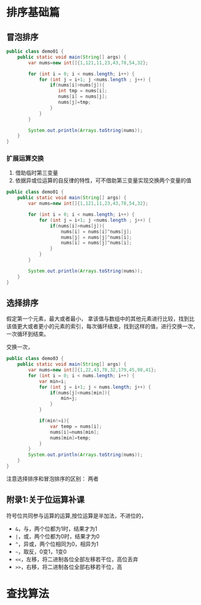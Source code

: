

# 排序基础篇



## 冒泡排序



```java
public class demo01 {
    public static void main(String[] args) {
        var nums=new int[]{1,121,11,23,43,78,54,32};

        for (int i = 0; i < nums.length; i++) {
            for (int j = i+1; j <nums.length ; j++) {
                if(nums[i]>nums[j]){
                   int tmp = nums[i];
                   nums[i] = nums[j];
                   nums[j]=tmp;
                }
            }
        }

        System.out.println(Arrays.toString(nums));
    }
}
```



### 扩展运算交换

1. 借助临时第三变量
2. 依据异或位运算的自反律的特性，可不借助第三变量实现交换两个变量的值
```java
public class demo01 {
    public static void main(String[] args) {
        var nums=new int[]{1,121,11,23,43,78,54,32};

        for (int i = 0; i < nums.length; i++) {
            for (int j = i+1; j <nums.length ; j++) {
                if(nums[i]>nums[j]){
                   	nums[i] = nums[i]^nums[j];
					nums[j] = nums[j]^nums[i];
					nums[i] = nums[j]^nums[i];
                }
            }
        }

        System.out.println(Arrays.toString(nums));
    }
}
```


## 选择排序

假定第一个元素，最大或者最小，
拿该值与数组中的其他元素进行比较，找到比该值更大或者更小的元素的索引，每次循环结束，找到这样的值，进行交换一次，
一次循环到结束。


交换一次，


```java
public class demo03 {
    public static void main(String[] args) {
        var nums=new int[]{1,22,43,78,32,179,45,98,41};
        for (int i = 0; i < nums.length; i++) {
            var min=i;
            for (int j = i+1; j < nums.length; j++) {
                if(nums[j]<nums[min]){
                    min=j;
                }
            }

            if(min!=i){
                var temp = nums[i];
                nums[i]=nums[min];
                nums[min]=temp;
            }
        }
        System.out.println(Arrays.toString(nums));
    }
}
```

注意选择排序和冒泡排序的区别：
两者


## 附录1:关于位运算补课

符号位共同参与运算的运算,按位运算是半加法，不进位的，


- `&`，与，两个位都为1时，结果才为1
- `|`，或，两个位都为0时，结果才为0
- `^`，异或，两个位相同为0，相异为1
- `~`，取反，0变1，1变0
- `<<`，左移，将二进制各位全部左移若干位，高位丢弃
- `>>`，右移，将二进制各位全部右移若干位，高








# 查找算法


